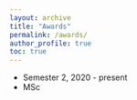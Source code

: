 ```yaml
---
layout: archive
title: "Awards"
permalink: /awards/
author_profile: true
toc: true
---
```


* Semester 2, 2020 - present
* MSc 
